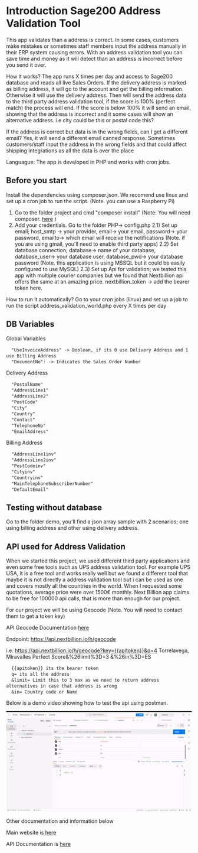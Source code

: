 # Introduction Sage200 Address Validation Tool

This app validates than a address is correct. In some cases, customers make mistakes or sometimes staff members input the address manually in their ERP system causing errors. With an address validation tool you can save time and money as it will detect than an address is incorrect before you send it over.

How it works? The app runs X times per day and access to Sage200 database and reads all live Sales Orders. If the delivery address is marked as billing address, it will go to the account and get the billing information. Otherwise it will use the delivery address. Then will send the address data to the third party address validation tool, if the score is 100% (perfect match) the process will end. If the score is below 100% it will send an email, showing that the address is incorrect and it some cases will show an alternative address. i.e city could be this or postal code this?

If the address is correct but data is in the wrong fields, can I get a different email? Yes, it will send a different email canned response. Sometimes customers/staff input the address in the wrong fields and that could affect shipping integrations as all the data is over the place

Languague: The app is developed in PHP and works with cron jobs.

## Before you start

Install the dependencies using composer.json. We recomend use linux and set up a cron job to run the script. (Note. you can use a Raspberry Pi)

1) Go to the folder project and cmd "composer install"  (Note: You will need composer. [here](https://getcomposer.org/download/) )
2) Add your credentials. Go to the folder PHP-> config.php
2.1) Set up email; host_smtp -> your provider, email-> your email, password-> your password, emailto-> which email will receive the notifications (Note. if you are using gmail, you'll need to enable third party apps)
2.2) Set database connection; database-> name of your database, database_user-> your database user, database_pwd-> your database password (Note. this application is using MSSQL but it could be easily configured to use MySQL)
2.3) Set up Api for validation; we tested this app with multiple courier companies but we found that Nextbillion api offers the same at an amazing price. nextbillion_token -> add the bearer token here.

How to run it automatically? Go to your cron jobs (linux) and set up a job to run the script address_validation_world.php every X times per day

## DB Variables

Global Variables

      "UseInvoiceAddress" -> Boolean, if its 0 use Delivery Address and 1 use Billing Address
      "DocumentNo": -> Indicates the Sales Order Number

Delivery Address

      "PostalName"
      "AddressLine1"
      "AddressLine2"
      "PostCode"
      "City"
      "Country"
      "Contact"
      "TelephoneNo"
      "EmailAddress"

Billing Address

      "AddressLine1inv"
      "AddressLine2inv"
      "PostCodeinv"
      "Cityinv"
      "Countryinv"
      "MainTelephoneSubscriberNumber"
      "DefaultEmail"

## Testing without database

Go to the folder demo, you'll find a json array sample with 2 scenarios; one using billing address and other using delivery address.

## API used for Address Validation

When we started this project, we used different third party applications and even some free tools such as UPS address validation tool. For example UPS USA, it is a free tool and works really well but we found a different tool that maybe it is not directly a address validation tool but i can be used as one and covers mostly all the countries in the world. When I requested some quotations, average price were over 1500€ monthly. Next Billion app claims to be free for 100000 api calls, that is more than enough for our project.

For our project we will be using Geocode (Note. You will need to contact them to get a token key)

API Geocode Documentation [here](https://docs.nextbillion.ai/docs/places/api/geocode)

Endpoint: https://api.nextbillion.io/h/geocode

i.e. https://api.nextbillion.io/h/geocode?key={{apitoken}}&q=4 Torrelavega, Miravalles Perfect Score&%26limit%3D=3 &%26in%3D=ES

      {{apitoken}} its the bearer token
      q= its all the address
      &limit= Limit this to 3 max as we need to return address alternatives in case that address is wrong
      &in= Country code or Name

Below is a demo video showing how to test the api using postman.

![xbenyx - Animated gif demo](demo/postman.gif)

Other documentation and information below

Main website is [here](https://api.nextbillion.io)

API Documentation is [here](https://docs.nextbillion.ai/)


